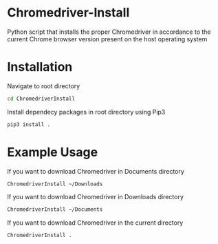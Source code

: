 # Chromedriver-Install
Python script that installs the proper Chromedriver in accordance to the current Chrome browser version present on the host operating system

# Installation


Navigate to root directory 
```bash
cd ChromedriverInstall
```

Install dependecy packages in root directory using Pip3
```bash
pip3 install .
```

# Example Usage
If you want to download Chromedriver in Documents directory
```bash
ChromedriverInstall ~/Downloads
```

If you want to download Chromedriver in Downloads directory
```bash
ChromedriverInstall ~/Documents
```

If you want to download Chromedriver in the current directory
```bash
ChromedriverInstall .
```
